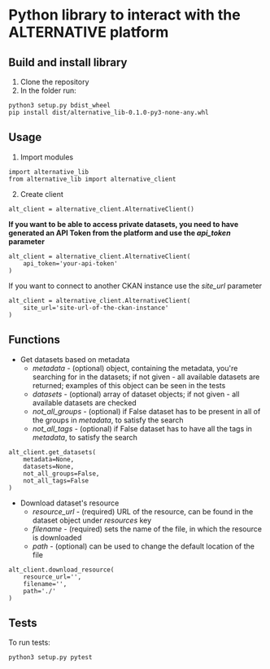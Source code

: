 # Python library to interact with the ALTERNATIVE platform

## Build and install library
1. Clone the repository
2. In the folder run:
```
python3 setup.py bdist_wheel
pip install dist/alternative_lib-0.1.0-py3-none-any.whl
```

## Usage
1. Import modules
```
import alternative_lib
from alternative_lib import alternative_client
```
2. Create client
```
alt_client = alternative_client.AlternativeClient()
```
**If you want to be able to access private datasets, you need to have generated an API Token from the platform and use the *api_token* parameter**
```
alt_client = alternative_client.AlternativeClient(
    api_token='your-api-token'
)
```
If you want to connect to another CKAN instance use the *site_url* parameter
```
alt_client = alternative_client.AlternativeClient(
    site_url='site-url-of-the-ckan-instance'
)
```

## Functions
- Get datasets based on metadata
    - *metadata* - (optional) object, containing the metadata, you're searching for in the datasets; if not given - all available datasets are returned; examples of this object can be seen in the tests
    - *datasets* - (optional) array of dataset objects; if not given - all available datasets are checked
    - *not_all_groups* - (optional) if False dataset has to be present in all of the groups in *metadata*, to satisfy the search
    - *not_all_tags* - (optional) if False dataset has to have all the tags in *metadata*, to satisfy the search
```
alt_client.get_datasets(
    metadata=None,
    datasets=None,
    not_all_groups=False,
    not_all_tags=False
)
```
- Download dataset's resource
    - *resource_url* - (required) URL of the resource, can be found in the dataset object under *resources* key
    - *filename* - (required) sets the name of the file, in which the resource is downloaded
    - *path* - (optional) can be used to change the default location of the file
```
alt_client.download_resource(
    resource_url='',
    filename='',
    path='./'
)
```

## Tests
To run tests:
```
python3 setup.py pytest
```